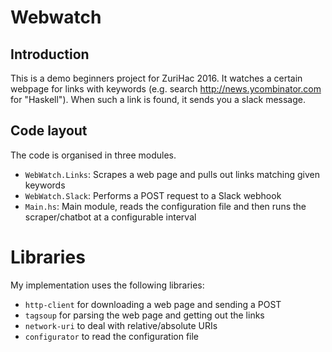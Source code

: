 # Webwatch

## Introduction

This is a demo beginners project for ZuriHac 2016.  It watches a certain webpage
for links with keywords (e.g. search http://news.ycombinator.com for "Haskell").
When such a link is found, it sends you a slack message.

## Code layout

The code is organised in three modules.

- `WebWatch.Links`: Scrapes a web page and pulls out links matching given
  keywords
- `WebWatch.Slack`: Performs a POST request to a Slack webhook
- `Main.hs`: Main module, reads the configuration file and then runs the
  scraper/chatbot at a configurable interval

# Libraries

My implementation uses the following libraries:

- `http-client` for downloading a web page and sending a POST
- `tagsoup` for parsing the web page and getting out the links
- `network-uri` to deal with relative/absolute URIs
- `configurator` to read the configuration file
